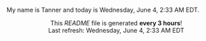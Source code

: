 My name is Tanner and today is Wednesday, June 4, 2:33 AM EDT.

<p align="center">This <i>README</i> file is generated <b>every 3 hours</b>!</br>Last refresh: Wednesday, June 4, 2:33 AM EDT<br /></p>
